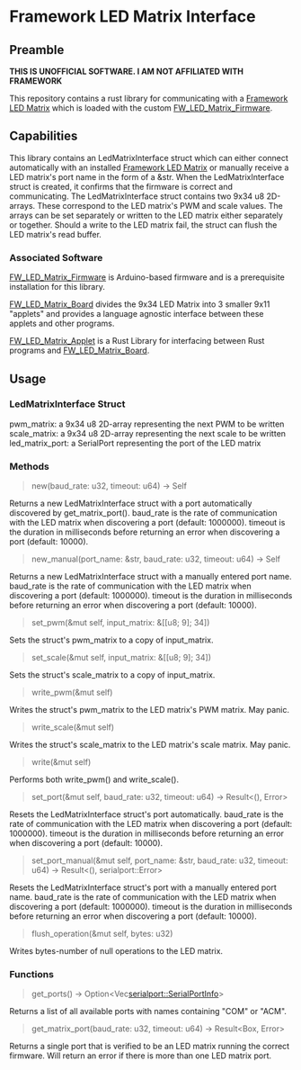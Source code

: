 # Framework LED Matrix Interface
## Preamble
**THIS IS UNOFFICIAL SOFTWARE. I AM NOT AFFILIATED WITH FRAMEWORK**

This repository contains a rust library for communicating with a [Framework LED Matrix](https://frame.work/products/16-led-matrix) which is loaded with the custom [FW_LED_Matrix_Firmware](https://github.com/sigroot/FW_LED_Matrix_Firmware). 
## Capabilities
This library contains an LedMatrixInterface struct which can either connect automatically with an installed [Framework LED Matrix](https://frame.work/products/16-led-matrix) or manually receive a LED matrix's port name in the form of a &str. When the LedMatrixInterface struct is created, it confirms that the firmware is correct and communicating. The LedMatrixInterface struct contains two 9x34 u8 2D-arrays. These correspond to the LED matrix's PWM and scale values. The arrays can be set separately or written to the LED matrix either separately or together. Should a write to the LED matrix fail, the struct can flush the LED matrix's read buffer.
### Associated Software
[FW_LED_Matrix_Firmware](https://github.com/sigroot/FW_LED_Matrix_Firmware) is Arduino-based firmware and is a prerequisite installation for this library.

[FW_LED_Matrix_Board](https://github.com/sigroot/FW_LED_Matrix_Board) divides the 9x34 LED Matrix into 3 smaller 9x11 "applets" and provides a language agnostic interface between these applets and other programs.

[FW_LED_Matrix_Applet](https://github.com/sigroot/FW_LED_Matrix_Applet) is a Rust Library for interfacing between Rust programs and [FW_LED_Matrix_Board](https://github.com/sigroot/FW_LED_Matrix_Board).
## Usage
### LedMatrixInterface Struct
pwm_matrix: a 9x34 u8 2D-array representing the next PWM to be written
scale_matrix: a 9x34 u8 2D-array representing the next scale to be written
led_matrix_port: a SerialPort representing the port of the LED matrix
### Methods
>new(baud_rate: u32, timeout: u64) -> Self

Returns a new LedMatrixInterface struct with a port automatically discovered by get_matrix_port(). baud_rate is the rate of communication with the LED matrix when discovering a port (default: 1000000). timeout is the duration in milliseconds before returning an error when discovering a port (default: 10000).

>new_manual(port_name: &str, baud_rate: u32, timeout: u64) -> Self

Returns a new LedMatrixInterface struct with a manually entered port name. baud_rate is the rate of communication with the LED matrix when discovering a port (default: 1000000). timeout is the duration in milliseconds before returning an error when discovering a port (default: 10000).

>set_pwm(&mut self, input_matrix: &[[u8; 9]; 34])

Sets the struct's pwm_matrix to a copy of input_matrix.

>set_scale(&mut self, input_matrix: &[[u8; 9]; 34])

Sets the struct's scale_matrix to a copy of input_matrix.

>write_pwm(&mut self)

Writes the struct's pwm_matrix to the LED matrix's PWM matrix. May panic.

>write_scale(&mut self)

Writes the struct's scale_matrix to the LED matrix's scale matrix. May panic.

>write(&mut self)

Performs both write_pwm() and write_scale().

>set_port(&mut self, baud_rate: u32, timeout: u64) -> Result<(), Error>

Resets the LedMatrixInterface struct's port automatically. baud_rate is the rate of communication with the LED matrix when discovering a port (default: 1000000). timeout is the duration in milliseconds before returning an error when discovering a port (default: 10000).

>set_port_manual(&mut self, port_name: &str, baud_rate: u32, timeout: u64) -> Result<(), serialport::Error>

Resets the LedMatrixInterface struct's port with a manually entered port name. baud_rate is the rate of communication with the LED matrix when discovering a port (default: 1000000). timeout is the duration in milliseconds before returning an error when discovering a port (default: 10000).

>flush_operation(&mut self, bytes: u32)

Writes bytes-number of null operations to the LED matrix.
### Functions
>get_ports() -> Option<Vec<serialport::SerialPortInfo>>

Returns a list of all available ports with names containing "COM" or "ACM".

>get_matrix_port(baud_rate: u32, timeout: u64) -> Result<Box<dyn serialport::SerialPort>, Error>

Returns a single port that is verified to be an LED matrix running the correct firmware. Will return an error if there is more than one LED matrix port.

